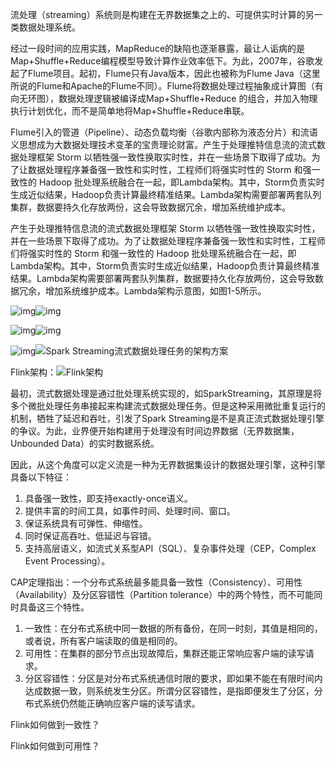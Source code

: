 

流处理（streaming）系统则是构建在无界数据集之上的、可提供实时计算的另一类数据处理系统。

经过一段时间的应用实践，MapReduce的缺陷也逐渐暴露，最让人诟病的是Map+Shuffle+Reduce编程模型导致计算作业效率低下。为此，2007年，谷歌发起了Flume项目。起初，Flume只有Java版本，因此也被称为Flume Java（这里所说的Flume和Apache的Flume不同）。Flume将数据处理过程抽象成计算图（有向无环图），数据处理逻辑被编译成Map+Shuffle+Reduce 的组合，并加入物理执行计划优化，而不是简单地将Map+Shuffle+Reduce串联。

Flume引入的管道（Pipeline）、动态负载均衡（谷歌内部称为液态分片）和流语义思想成为大数据处理技术变革的宝贵理论财富。产生于处理推特信息流的流式数据处理框架 Storm 以牺牲强一致性换取实时性，并在一些场景下取得了成功。为了让数据处理程序兼备强一致性和实时性，工程师们将强实时性的 Storm 和强一致性的 Hadoop 批处理系统融合在一起，即Lambda架构。其中，Storm负责实时生成近似结果，Hadoop负责计算最终精准结果。Lambda架构需要部署两套队列集群，数据要持久化存放两份，这会导致数据冗余，增加系统维护成本。

产生于处理推特信息流的流式数据处理框架 Storm 以牺牲强一致性换取实时性，并在一些场景下取得了成功。为了让数据处理程序兼备强一致性和实时性，工程师们将强实时性的 Storm 和强一致性的 Hadoop 批处理系统融合在一起，即Lambda架构。其中，Storm负责实时生成近似结果，Hadoop负责计算最终精准结果。Lambda架构需要部署两套队列集群，数据要持久化存放两份，这会导致数据冗余，增加系统维护成本。Lambda架构示意图，如图1-5所示。



![img](https://res.weread.qq.com/wrepub/epub_25449828_5)![img](https://res.weread.qq.com/wrepub/epub_25449828_6)



![img](https://res.weread.qq.com/wrepub/epub_25449828_7)![img](https://res.weread.qq.com/wrepub/epub_25449828_8)

![img](https://res.weread.qq.com/wrepub/epub_25449828_9)![Spark Streaming流式数据处理任务的架构方案](https://res.weread.qq.com/wrepub/epub_25449828_10)

Flink架构：![Flink架构](https://res.weread.qq.com/wrepub/epub_25449828_11)



最初，流式数据处理是通过批处理系统实现的，如SparkStreaming，其原理是将多个微批处理任务串接起来构建流式数据处理任务。但是这种采用微批重复运行的机制，牺牲了延迟和吞吐，引发了Spark Streaming是不是真正流式数据处理引擎的争议。为此，业界便开始构建用于处理没有时间边界数据（无界数据集，Unbounded Data）的实时数据系统。

因此，从这个角度可以定义流是一种为无界数据集设计的数据处理引擎，这种引擎具备以下特征：

1. 具备强一致性，即支持exactly-once语义。
2. 提供丰富的时间工具，如事件时间、处理时间、窗口。
3. 保证系统具有可弹性、伸缩性。
4. 同时保证高吞吐、低延迟与容错。
5. 支持高层语义，如流式关系型API（SQL）、复杂事件处理（CEP，Complex Event Processing）。

CAP定理指出：一个分布式系统最多能具备一致性（Consistency）、可用性（Availability）及分区容错性（Partition tolerance）中的两个特性，而不可能同时具备这三个特性。

1. 一致性：在分布式系统中同一数据的所有备份，在同一时刻，其值是相同的，或者说，所有客户端读取的值是相同的。
2. 可用性：在集群的部分节点出现故障后，集群还能正常响应客户端的读写请求。
3. 分区容错性：分区是对分布式系统通信时限的要求，即如果不能在有限时间内达成数据一致，则系统发生分区。所谓分区容错性，是指即便发生了分区，分布式系统仍然能正确响应客户端的读写请求。

Flink如何做到一致性？

Flink如何做到可用性？